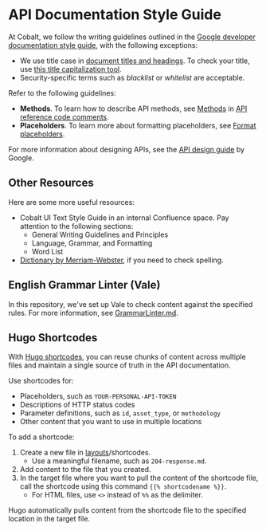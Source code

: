 # API Documentation Style Guide

At Cobalt, we follow the writing guidelines outlined in the [Google developer documentation style guide](https://developers.google.com/style), with the following exceptions:

- We use title case in [document titles and headings](https://developers.google.com/style/capitalization#capitalization-in-titles-and-headings). To check your title, use [this title capitalization tool](https://capitalizemytitle.com/).
- Security-specific terms such as _blacklist_ or _whitelist_ are acceptable.

Refer to the following guidelines:

- **Methods**. To learn how to describe API methods, see [Methods](https://developers.google.com/style/api-reference-comments#methods) in [API reference code comments](https://developers.google.com/style/api-reference-comments).
- **Placeholders**. To learn more about formatting placeholders, see [Format placeholders](https://developers.google.com/style/placeholders).

For more information about designing APIs, see the [API design guide](https://cloud.google.com/apis/design) by Google.

## Other Resources

Here are some more useful resources:

- Cobalt UI Text Style Guide in an internal Confluence space. Pay attention to the following sections:
  - General Writing Guidelines and Principles
  - Language, Grammar, and Formatting
  - Word List
- [Dictionary by Merriam-Webster](https://www.merriam-webster.com/), if you need to check spelling.

## English Grammar Linter (Vale)

In this repository, we've set up Vale to check content against the specified rules. For more information, see [GrammarLinter.md](./GrammarLinter.md).

## Hugo Shortcodes

With [Hugo shortcodes](https://gohugo.io/content-management/shortcodes/), you can reuse chunks of content across multiple files and maintain a single source of truth in the API documentation.

Use shortcodes for:

- Placeholders, such as `YOUR-PERSONAL-API-TOKEN`
- Descriptions of HTTP status codes
- Parameter definitions, such as `id`, `asset_type`, or `methodology`
- Other content that you want to use in multiple locations

To add a shortcode:

1. Create a new file in [layouts](./layouts)/shortcodes.
    - Use a meaningful filename, such as `204-response.md`.
1. Add content to the file that you created.
1. In the target file where you want to pull the content of the shortcode file, call the shortcode using this command `{{% shortcodename %}}`.
    - For HTML files, use `<>` instead of `%%` as the delimiter.

Hugo automatically pulls content from the shortcode file to the specified location in the target file.

